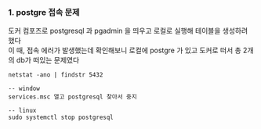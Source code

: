 ### 1. postgre 접속 문제
도커 컴포즈로 postgresql 과 pgadmin 을 띄우고 로컬로 실행해 테이블을 생성하려 했다 <br>
이 때, 접속 에러가 발생했는데 확인해보니 로컬에 postgre 가 있고 도커로 떠서 총 2개의 db가 떠있는 문제였다 <br>
```text
netstat -ano | findstr 5432

-- window
services.msc 열고 postgresql 찾아서 중지

-- linux
sudo systemctl stop postgresql
```
